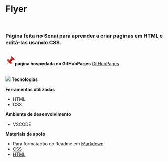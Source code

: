 <h1>Flyer</h1>

<br><h3>Página feita no Senai para aprender a criar páginas em HTML e editá-las usando CSS.</h3>


<br> <img src="https://github.com/Miguel1DM/Cartao-de-visitas/blob/main/img/alfinete.png" width = "30px"/>**página hospedada no GitHubPages** [GitHubPages](https://miguel1dm.github.io/Folder/)

<br> <img src="https://github.com/Miguel1DM/Folder/blob/main/img/ferramenta11.png" width = "30px"/> **Tecnologias**

**Ferramentas utilizadas**
* HTML
* CSS

**Ambiente de desenvolvimento**
* VSCODE

**Materiais de apoio**
* Para formatação do Readme em [Markdown](https://docs.pipz.com/central-de-ajuda/learning-center/guia-basico-de-markdown#open)
* [CSS](https://www.devmedia.com.br/guia/css/38149)
* [HTML](https://www.devmedia.com.br/guia/html/38051)








  




